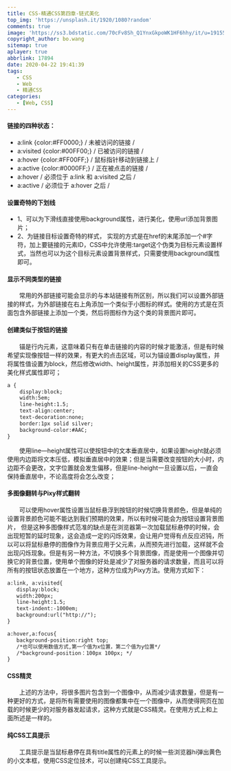 ```yaml
---
title: CSS-精通CSS第四章-链式美化
top_img: 'https://unsplash.it/1920/1080?random'
comments: true
image: 'https://ss3.bdstatic.com/70cFv8Sh_Q1YnxGkpoWK1HF6hhy/it/u=1915518695,403146418&fm=26&gp=0.jpg'
copyright_author: bo.wang
sitemap: true
aplayer: true
abbrlink: 17894
date: 2020-04-22 19:41:39
tags:
   - CSS
   - Web
   - 精通CSS
categories: 
   - [Web, CSS]
---
```


#### 链接的四种状态：

- a:link {color:#FF0000;} / 未被访问的链接 /
- a:visited {color:#00FF00;} / 已被访问的链接 /
- a:hover {color:#FF00FF;} / 鼠标指针移动到链接上 /
- a:active {color:#0000FF;} / 正在被点击的链接 /
- a:hover / 必须位于 a:link 和 a:visited 之后 /
- a:active / 必须位于 a:hover 之后 /

#### 设置奇特的下划线

- 1、可以为下滑线直接使用background属性，进行美化，使用url添加背景图片；
- 2、为链接目标设置奇特的样式， 实现的方式是在href的末尾添加一个#字符，加上要链接的元素ID，CSS中允许使用:target这个伪类为目标元素设置样式，当然也可以为这个目标元素设置背景样式，只需要使用background属性即可。

#### 显示不同类型的链接
&emsp;&emsp;常用的外部链接可能会显示的与本站链接有所区别，所以我们可以设置外部链接的样式，为外部链接在右上角添加一个类似于小图标的样式。使用的方式是在页面包含外部链接上添加一个类，然后将图标作为这个类的背景图片即可。

#### 创建类似于按钮的链接
&emsp;&emsp;锚是行内元素，这意味着只有在单击链接的内容的时候才能激活，但是有时候希望实现像按钮一样的效果，有更大的点击区域，可以为锚设置display属性，并将属性值设置为block，然后修改width、height属性，并添加相关的CSS更多的美化样式属性即可；
```html
a {
    display:block;
    width:5em;
    line-height:1.5;
    text-align:center;
    text-decoration:none;
    border:1px solid silver;
    background-color:#AAC;
}
```

&emsp;&emsp;使用line—height属性可以使按钮中的文本垂直居中，如果设置height就必须使用内边距将文本压低，模拟垂直居中的效果；但是当需要改变按钮的大小时，内边距不会更改，文字位置就会发生偏移，但是line-height一旦设置以后，一直会保持垂直居中，不论高度将会怎么改变；

#### 多图像翻转与Pixy样式翻转
&emsp;&emsp;可以使用hover属性设置当鼠标悬浮到按钮的时候切换背景颜色，但是单纯的设置背景颜色可能不能达到我们预期的效果，所以有时候可能会为按钮设置背景图片， 但是这种多图像样式范准的缺点是在浏览器第一次加载鼠标悬停的时候，会出现短暂的延时现象，这会造成一定的闪烁效果，会让用户觉得有点反应迟钝，所以可以将鼠标悬停的图像作为背景应用于父元素，从而预先进行加载，这样就不会出现闪烁现象。但是有另一种方法，不切换多个背景图像，而是使用一个图像并切换它的背景位置，使用单个图像的好处是减少了对服务器的请求数量，而且可以将所有的按钮状态放置在一个地方，这种方位成为Pixy方法。使用方式如下：
```html
a:link, a:visited{
   display:block;
   width:200px; 
   line-height:1.5;
   text-indent:-1000em;
   background:url("http://");
}

a:hover,a:focus{
   background-position:right top;
   /*也可以使用数值方式,第一个值为x位置，第二个值为y位置*/
   /*background-position：100px 100px; */
}
```

#### CSS精灵
&emsp;&emsp;上述的方法中，将很多图片包含到一个图像中，从而减少请求数量，但是有一种更好的方式，是将所有需要使用的图像都集中在一个图像中，从而使得网页在加载的时候更少的对服务器发起请求，这种方式就是CSS精灵。在使用方式上和上面所述是一样的。

#### 纯CSS工具提示
&emsp;&emsp;工具提示是当鼠标悬停在具有title属性的元素上的时候一些浏览器hi弹出黄色的小文本框，使用CSS定位技术，可以创建纯CSS工具提示。
